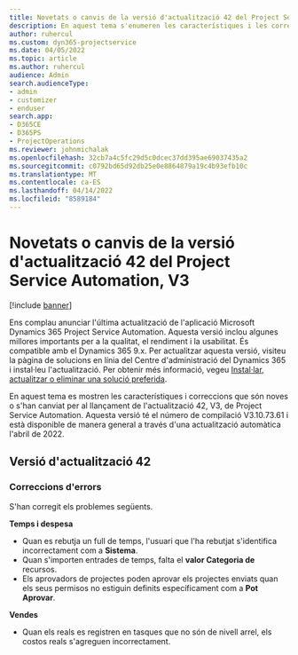 ```yaml
---
title: Novetats o canvis de la versió d'actualització 42 del Project Service Automation, V3
description: En aquest tema s'enumeren les característiques i les correccions disponibles a la Versió 42 d'actualització Microsoft Dynamics 365 Project Service Automation, V3.
author: ruhercul
ms.custom: dyn365-projectservice
ms.date: 04/05/2022
ms.topic: article
ms.author: ruhercul
audience: Admin
search.audienceType:
- admin
- customizer
- enduser
search.app:
- D365CE
- D365PS
- ProjectOperations
ms.reviewer: johnmichalak
ms.openlocfilehash: 32cb7a4c5fc29d5c0dcec37dd395ae69037435a2
ms.sourcegitcommit: c0792bd65d92db25e0e8864879a19c4b93efb10c
ms.translationtype: MT
ms.contentlocale: ca-ES
ms.lasthandoff: 04/14/2022
ms.locfileid: "8589184"
---
```

# <a name="whats-new-or-changed-in-project-service-automation-update-release-42-v3"></a>Novetats o canvis de la versió d'actualització 42 del Project Service Automation, V3

[!include [banner](../includes/psa-now-project-operations.md)]

Ens complau anunciar l'última actualització de l'aplicació Microsoft Dynamics 365 Project Service Automation. Aquesta versió inclou algunes millores importants per a la qualitat, el rendiment i la usabilitat. És compatible amb el Dynamics 365 9.x. Per actualitzar aquesta versió, visiteu la pàgina de solucions en línia del Centre d'administració del Dynamics 365 i instal·leu l'actualització. Per obtenir més informació, vegeu [Instal·lar, actualitzar o eliminar una solució preferida](/power-platform/admin/install-remove-preferred-solution).

En aquest tema es mostren les característiques i correccions que són noves o s'han canviat per al llançament de l'actualització 42, V3, de Project Service Automation. Aquesta versió té el número de compilació V3.10.73.61 i està disponible de manera general a través d'una actualització automàtica l'abril de 2022.

## <a name="update-release-42"></a>Versió d'actualització 42

### <a name="bug-fixes"></a>Correccions d'errors

S'han corregit els problemes següents.

**Temps i despesa**

- Quan es rebutja un full de temps, l'usuari que l'ha rebutjat s'identifica incorrectament com a **Sistema**.
- Quan s'importen entrades de temps, falta el **valor Categoria de** recursos.
- Els aprovadors de projectes poden aprovar els projectes enviats quan els seus permisos no estiguin definits específicament com a **Pot Aprovar**.

**Vendes**

- Quan els reals es registren en tasques que no són de nivell arrel, els costos reals s'agreguen incorrectament.

